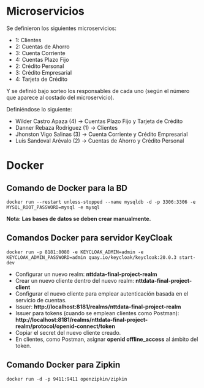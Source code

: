 # Microservicios

Se definieron los siguientes microservicios:

-	1: Clientes
-	2: Cuentas de Ahorro
-	3: Cuenta Corriente
-	4: Cuentas Plazo Fijo
-	2: Crédito Personal
-	3: Crédito Empresarial
-	4: Tarjeta de Crédito

Y se definió bajo sorteo los responsables de cada uno (según el número que aparece al costado del microservicio).

Definiéndose lo siguiente:

-	Wilder Castro Apaza (4) -> Cuentas Plazo Fijo y Tarjeta de Crédito
-	Danner Rebaza Rodríguez (1) -> Clientes
-	Jhonston Vigo Salinas (3) -> Cuenta Corriente y Crédito Empresarial
-	Luis Sandoval Arévalo (2) -> Cuentas de Ahorro y Crédito Personal

# Docker

## Comando de Docker para la BD
```
docker run --restart unless-stopped --name mysqldb -d -p 3306:3306 -e MYSQL_ROOT_PASSWORD=mysql -e mysql
```

**Nota: Las bases de datos se deben crear manualmente.**

## Comandos Docker para servidor KeyCloak

```
docker run -p 8181:8080 -e KEYCLOAK_ADMIN=admin -e KEYCLOAK_ADMIN_PASSWORD=admin quay.io/keycloak/keycloak:20.0.3 start-dev
```

- Configurar un nuevo realm: **nttdata-final-project-realm**
- Crear un nuevo cliente dentro del nuevo realm: **nttdata-final-project-client**
- Configurar el nuevo cliente para emplear autenticación basada en el servicio de cuentas.
- Issuer: **http://localhost:8181/realms/nttdata-final-project-realm**
- Issuer para tokens (cuando se emplean clientes como Postman): **http://localhost:8181/realms/nttdata-final-project-realm/protocol/openid-connect/token**
- Copiar el secret del nuevo cliente creado.
- En clientes, como Postman, asignar **openid offline_access** al ámbito del token.

## Comando Docker para Zipkin

```
docker run -d -p 9411:9411 openzipkin/zipkin
```